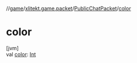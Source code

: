 //[game](../../../index.md)/[xlitekt.game.packet](../index.md)/[PublicChatPacket](index.md)/[color](color.md)

# color

[jvm]\
val [color](color.md): [Int](https://kotlinlang.org/api/latest/jvm/stdlib/kotlin/-int/index.html)
